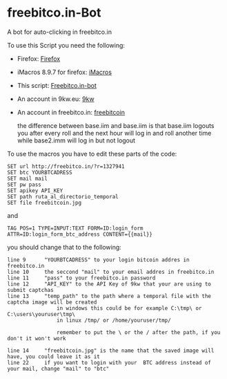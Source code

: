 # freebitco.in-Bot
A bot for auto-clicking in freebitco.in


To use this Script you need the following:

* Firefox:						[Firefox]
* iMacros 8.9.7 for firefox:			[iMacros]
* This script:				[Freebitco.in-bot]
* An account in 9kw.eu:			[9kw]	
* An account in freebitco.in:	[freebitcoin]


    the difference between base.iim and base.iim is that base.iim logouts
    you after every roll and the next hour will log in and roll another time
    while base2.imm will log in but not logout


To use the macros you have to edit these parts of the code:
```imacros
SET url http://freebitco.in/?r=1327941
SET btc YOURBTCADRESS
SET mail mail
SET pw pass
SET apikey API_KEY
SET path ruta_al_directorio_temporal
SET file freebitcoin.jpg
```
and
```
TAG POS=1 TYPE=INPUT:TEXT FORM=ID:login_form ATTR=ID:login_form_btc_address CONTENT={{mail}}
```

you should change that to the following:

    line 9		"YOURBTCADRESS" to your login bitcoin addres in freebitco.in
    line 10		the seccond "mail" to your email addres in freebitco.in
    line 11		"pass" to your freebitco.in password
    line 12		"API_KEY" to the API Key of 9kw that your are using to submit captchas
    line 13		"temp_path" to the path where a temporal file with the captcha image will be created
					in windows this could be for example C:\tmp\ or C:\users\youruser\tmp\
					in linux /tmp/ or /home/youruser/tmp/

					remember to put the \ or the / after the path, if you don't it won't work
        
    line 14		"freebitcoin.jpg" is the name that the saved image will have, you could leave it as it
    line 22		if you want to login with your  BTC address instead of your mail, change "mail" to "btc"

	
[Firefox]:https://www.mozilla.org/en-US/firefox/all/
[iMacros]:https://addons.mozilla.org/es/firefox/addon/imacros-for-firefox/versions/
[Freebitco.in-bot]:https://github.com/DarkminecrafterHD/freebitco.in-Bot
[9kw]:https://www.9kw.eu/register_104519.html
[freebitcoin]:http://freebitco.in/?r=1327941
